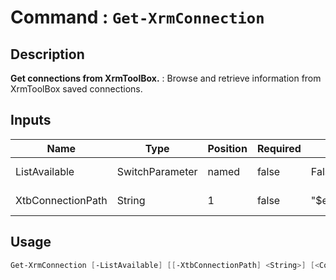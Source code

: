 ﻿# Command : `Get-XrmConnection` 

## Description

**Get connections from XrmToolBox.** : Browse and retrieve information from XrmToolBox saved connections.

## Inputs

Name|Type|Position|Required|Default|Description
----|----|--------|--------|-------|-----------
ListAvailable|SwitchParameter|named|false|False|Specify if you want to see all connections or all instances.
XtbConnectionPath|String|1|false|"$env:APPDATA\MscrmTools\XrmToolBox\Connections"|XTB connections folder path. (Default: $env:APPDATA\MscrmTools\XrmToolBox\Connections)


## Usage

```Powershell 
Get-XrmConnection [-ListAvailable] [[-XtbConnectionPath] <String>] [<CommonParameters>]
``` 


